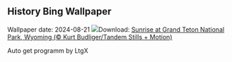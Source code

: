 ## History Bing Wallpaper
Wallpaper date: 2024-08-21
![](https://www.bing.com/th?id=OHR.TetonSunrise_EN-CA1567312627_UHD.jpg&w=1000)Download: [Sunrise at Grand Teton National Park, Wyoming (© Kurt Budliger/Tandem Stills + Motion)](https://www.bing.com/th?id=OHR.TetonSunrise_EN-CA1567312627_UHD.jpg)

Auto get programm by LtgX
